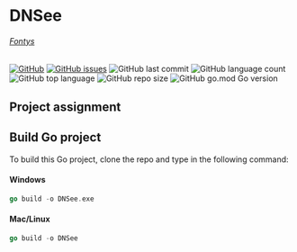 # DNSee
###### [Fontys](https://fhict.instructure.com/courses/12117/pages/applicaties?module_item_id=753300)

[![GitHub](https://img.shields.io/github/license/kefmans123/DNSee)](https://github.com/kefmans123/DNSee/blob/master/LICENSE) [![GitHub issues](https://img.shields.io/github/issues/kefmans123/DNSee)](https://github.com/kefmans123/DNSee/issues) ![GitHub last commit](https://img.shields.io/github/last-commit/kefmans123/DNSee)
![GitHub language count](https://img.shields.io/github/languages/count/kefmans123/DNSee) ![GitHub top language](https://img.shields.io/github/languages/top/kefmans123/DNSee) ![GitHub repo size](https://img.shields.io/github/repo-size/kefmans123/DNSee) ![GitHub go.mod Go version](https://img.shields.io/github/go-mod/go-version/kefmans123/DNSee)

## Project assignment

## Build Go project
To build this Go project, clone the repo and type in the following command:
#### Windows
``` go
go build -o DNSee.exe
```
#### Mac/Linux
``` go
go build -o DNSee
```
